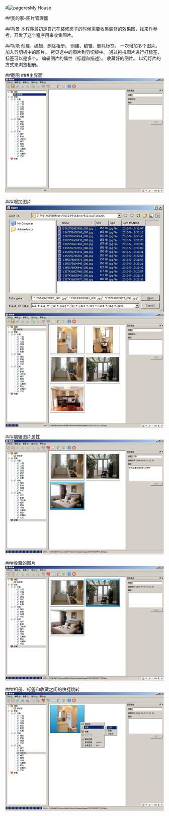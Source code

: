 #<img src="./images/myhouse.ico" alt="pageres">My House

##我的家-图片管理器

##背景
本程序最初是自己在装修房子的时候需要收集装修的效果图，找来作参考，开发了这个程序用来收集图片。

##功能
创建、编辑、删除相册。
创建、编辑、删除标签。
一次增加多个图片。
加入剪切板中的图片。
拷贝选中的图片到剪切板中。
通过拖拽图片进行打标签，标签可以是多个。
编辑图片的属性（标题和描述）。
收藏好的图片。
以幻灯片的方式来浏览相册。

##截图
###主界面
![](./snapshots/main.jpg)

###增加图片
![](./snapshots/add_images.jpg)
![](./snapshots/add_imageing.jpg)

###编辑图片属性
![](./snapshots/image_property.jpg)

###收藏的图片
![](./snapshots/favorites.jpg)

###相册、标签和收藏之间的快捷跳转
![](./snapshots/tag_jump.jpg)
